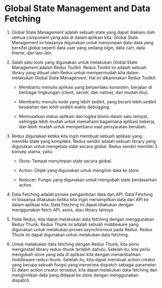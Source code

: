 # Global State Management and Data Fetching

1. Global State Management adalah sebuah state yang dapat diakses oleh semua component yang ada di dalam aplikasi kita. Global State Management ini biasanya digunakan untuk menyimpan data-data yang bersifat global seperti data user yang sedang login, data cart, data theme, dan lain-lain.

2. Salah satu tools yang digunakan untuk melakukan Global State Management adalah Redux Toolkit. Redux Toolkit ini adalah sebuah library yang dibuat oleh Redux untuk mempermudah kita dalam melakukan Global State Management. Hal ini dikarenakan Redux Toolkit:

   - Membantu menulis aplikasi yang berperilaku konsisten, berjalan di berbagai lingkungan (client, server, dan native), dan mudah diuji.

   - Membantu menulis kode yang lebih sedikit, yang berarti lebih sedikit kesalahan dan lebih sedikit waktu debugging.

   - Memusatkan status aplikasi dan logika bisnis dalam satu tempat, sehingga lebih mudah untuk memahami bagaimana aplikasi bekerja, dan lebih mudah untuk memperbarui saat persyaratan berubah.

3. Redux digunakan ketika kita ingin membuat sebuah aplikasi yang memiliki state yang kompleks. Redux sendiri adalah sebuah library yang digunakan untuk mengelola state secara global. Redux sendiri memiliki 3 konsep utama, yaitu:

   - Store: Tempat menyimpan state secara global.

   - Action: Objek yang digunakan untuk mengirim data ke store.

   - Reducer: Fungsi yang digunakan untuk mengubah state berdasarkan action.

4. Data Fetching adalah proses pengambilan data dari API. Data Fetching ini biasanya dilakukan ketika kita ingin menampilkan data dari API ke dalam aplikasi kita. Data Fetching ini dapat dilakukan dengan menggunakan fetch API, axios, atau library lainnya.

5. Pada Redux, kita dapat melakukan data fetching dengan menggunakan Redux Thunk. Redux Thunk ini adalah sebuah middleware yang digunakan untuk melakukan proses asynchronous pada Redux. Redux Thunk ini dapat digunakan untuk melakukan data fetching.

6. Untuk melakukan data fetching dengan Redux Thunk, kita perlu menginstall library redux-thunk terlebih dahulu. Setelah itu, kita perlu mengubah store yang ada di aplikasi kita dengan menambahkan middleware redux-thunk. Setelah itu, kita dapat membuat action creator yang berupa sebuah fungsi yang menerima dispatch sebagai parameter. Di dalam action creator tersebut, kita dapat melakukan data fetching dan mengirimkan data yang didapat ke store dengan menggunakan dispatch.
